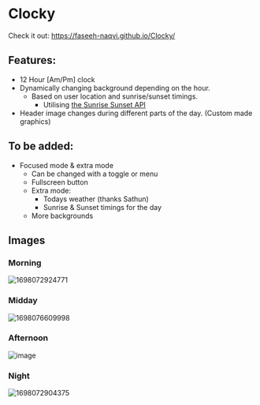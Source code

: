 # Clocky

Check it out:
https://faseeh-naqvi.github.io/Clocky/


## Features:
- 12 Hour [Am/Pm] clock
- Dynamically changing background depending on the hour.
    - Based on user location and sunrise/sunset timings.
        - Utilising [the Sunrise Sunset API](https://sunrisesunset.io/api/)
- Header image changes during different parts of the day. (Custom made graphics)

## To be added:

- Focused mode & extra mode
    - Can be changed with a toggle or menu
    - Fullscreen button
    - Extra mode:
        - Todays weather (thanks Sathun)
        - Sunrise & Sunset timings for the day
    - More backgrounds
          

## Images
### Morning
![1698072924771](https://github.com/Faseeh-Naqvi/Clocky/assets/94808336/7b0bc717-4b12-4d92-9ed0-0a5de72e516a)

### Midday
![1698076609998](https://github.com/Faseeh-Naqvi/Clocky/assets/94808336/349cc5f9-b380-4c5e-9696-8cb05ecaeeb6)

### Afternoon
![image](https://github.com/Faseeh-Naqvi/Clocky/assets/94808336/6ff8c40c-9653-4228-8706-c27cab0e411b)

### Night
![1698072904375](https://github.com/Faseeh-Naqvi/Clocky/assets/94808336/fe7f7e90-3684-49a7-91d9-76be71856627)

